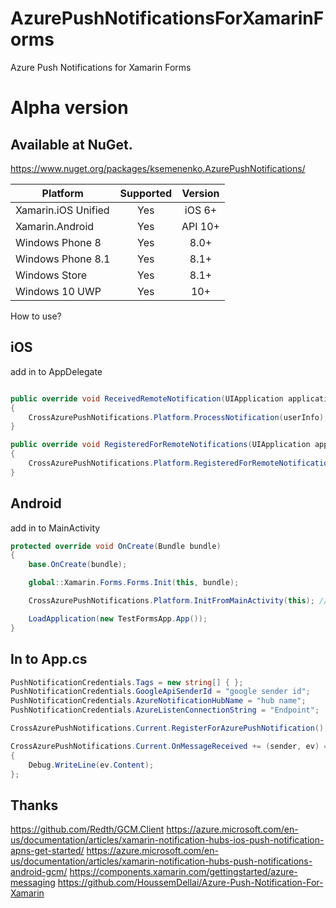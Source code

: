 # AzurePushNotificationsForXamarinForms
Azure Push Notifications for Xamarin Forms

# Alpha version

## Available at NuGet. 
https://www.nuget.org/packages/ksemenenko.AzurePushNotifications/

|Platform|Supported|Version|
| ------------------- | :-----------: | :------------------: |
|Xamarin.iOS Unified|Yes|iOS 6+|
|Xamarin.Android|Yes|API 10+|
|Windows Phone 8|Yes|8.0+|
|Windows Phone 8.1|Yes|8.1+|
|Windows Store|Yes|8.1+|
|Windows 10 UWP|Yes|10+|



How to use?


## iOS
add in to AppDelegate
```cs

public override void ReceivedRemoteNotification(UIApplication application, NSDictionary userInfo)
{
    CrossAzurePushNotifications.Platform.ProcessNotification(userInfo);
}

public override void RegisteredForRemoteNotifications(UIApplication application, NSData deviceToken)
{
    CrossAzurePushNotifications.Platform.RegisteredForRemoteNotifications(deviceToken);
}

```

## Android
add in to MainActivity
```cs
protected override void OnCreate(Bundle bundle)
{
    base.OnCreate(bundle);

    global::Xamarin.Forms.Forms.Init(this, bundle);

    CrossAzurePushNotifications.Platform.InitFromMainActivity(this); // for init

    LoadApplication(new TestFormsApp.App());
}

```

## In to App.cs
```cs
PushNotificationCredentials.Tags = new string[] { };
PushNotificationCredentials.GoogleApiSenderId = "google sender id";
PushNotificationCredentials.AzureNotificationHubName = "hub name";
PushNotificationCredentials.AzureListenConnectionString = "Endpoint";

CrossAzurePushNotifications.Current.RegisterForAzurePushNotification();

CrossAzurePushNotifications.Current.OnMessageReceived += (sender, ev) =>
{
    Debug.WriteLine(ev.Content);
};
```


## Thanks
https://github.com/Redth/GCM.Client
https://azure.microsoft.com/en-us/documentation/articles/xamarin-notification-hubs-ios-push-notification-apns-get-started/
https://azure.microsoft.com/en-us/documentation/articles/xamarin-notification-hubs-push-notifications-android-gcm/
https://components.xamarin.com/gettingstarted/azure-messaging
https://github.com/HoussemDellai/Azure-Push-Notification-For-Xamarin